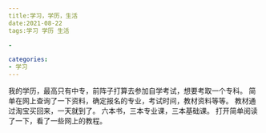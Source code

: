 ```yaml
---
title:学习，学历，生活
date:2021-08-22
tags:学习 学历 生活

-

categories:
- 学习
---
```


我的学历，最高只有中专，前阵子打算去参加自学考试，想要考取一个专科。
简单在网上查询了一下资料，确定报名的专业，考试时间，教材资料等等。
教材通过淘宝买回来，一天就到了。
六本书，三本专业课，三本基础课。
打开简单阅读了一下，看了一些网上的教程。
